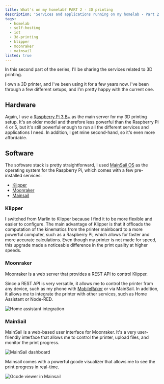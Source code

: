 ```yaml
---
title: What's on my homelab? PART 2 - 3D printing
description: 'Services and applications running on my homelab - Part 2: 3D printing'
tags:
  - homelab
  - self-hosting
  - iot
  - 3d-printing
  - klipper
  - moonraker
  - mainsail
listed: true
---
```


In this second part of the series, I'll be sharing the services related to 3D printing.

I own a 3D printer, and I've been using it for a few years now. I've been through a few different setups, and I'm pretty happy with the current one.

## Hardware

Again, I use a [Raspberry Pi 3 B+](https://www.raspberrypi.com/products/raspberry-pi-3-model-b-plus/) as the main server for my 3D printing setup. It's an older model and therefore less powerful than the Raspberry Pi 4 or 5, but it's still powerful enough to run all the different services and applications I need. In addition, I get mine second-hand, so it's even more affordable.

## Software

The software stack is pretty straightforward, I used [MainSail OS](https://docs-os.mainsail.xyz/) as the operating system for the Raspberry Pi, which comes with a few pre-installed services:
- [Klipper](https://www.klipper3d.org/)
- [Moonraker](https://moonraker.readthedocs.io/en/latest/)
- [Mainsail](https://mainsail.xyz/)

### Klipper

I switched from Marlin to Klipper because I find it to be more flexible and easier to configure. The main advantage of Klipper is that it offloads the computation of the kinematics from the printer mainboard to a more powerful computer, such as a Raspberry Pi, which allows for faster and more accurate calculations. Even though my printer is not made for speed, this upgrade made a noticeable difference in the print quality at higher speeds.

### Moonraker

Moonraker is a web server that provides a REST API to control Klipper.

Since a REST API is very versatile, it allows me to control the printer from any device, such as my phone with [MobileRaker](https://mobileraker.com/) or via MainSail. In addition, it allows me to integrate the printer with other services, such as Home Assistant or Node-RED.

![Home assistant integration](/img/what-s-on-my-homelab-part-2/home-assistant.png)

### MainSail

MainSail is a web-based user interface for Moonraker. It's a very user-friendly interface that allows me to control the printer, upload files, and monitor the print progress.

![MainSail dashboard](/img/what-s-on-my-homelab-part-2/mainsail.png)

Mainsail comes with a powerful gcode visualizer that allows me to see the print progress in real-time.

![Gcode viewer in Mainsail](/img/what-s-on-my-homelab-part-2/mainsail-gcode-viewer.png)